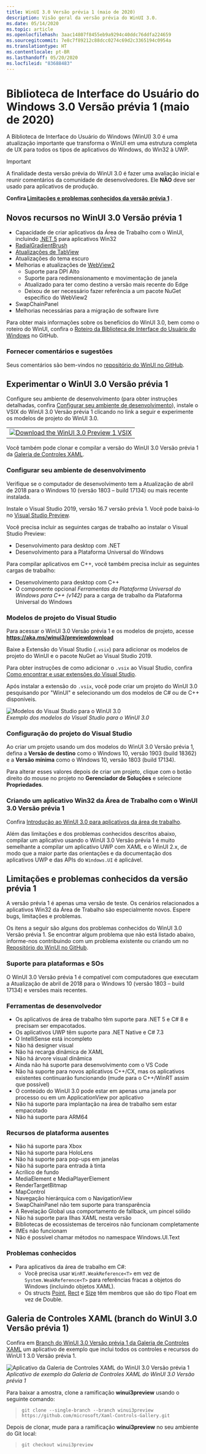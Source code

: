```yaml
---
title: WinUI 3.0 Versão prévia 1 (maio de 2020)
description: Visão geral da versão prévia do WinUI 3.0.
ms.date: 05/14/2020
ms.topic: article
ms.openlocfilehash: 3aac14807f8455eb9a9294c40ddc76ddfa224659
ms.sourcegitcommit: 7e8c7f89212c88dcc0274c69d2c3365194c0954a
ms.translationtype: HT
ms.contentlocale: pt-BR
ms.lasthandoff: 05/20/2020
ms.locfileid: "83688483"
---
```

# <a name="windows-ui-library-30-preview-1-may-2020"></a>Biblioteca de Interface do Usuário do Windows 3.0 Versão prévia 1 (maio de 2020)

A Biblioteca de Interface do Usuário do Windows (WinUI) 3.0 é uma atualização importante que transforma o WinUI em uma estrutura completa de UX para todos os tipos de aplicativos do Windows, do Win32 à UWP.

> [!Important]
> A finalidade desta versão prévia do WinUI 3.0 é fazer uma avaliação inicial e reunir comentários da comunidade de desenvolvedores. Ele **NÃO** deve ser usado para aplicativos de produção.
>
> **Confira [Limitações e problemas conhecidos da versão prévia 1](#preview-1-limitations-and-known-issues)** .
## <a name="new-features-in-winui-30-preview-1"></a>Novos recursos no WinUI 3.0 Versão prévia 1

- Capacidade de criar aplicativos da Área de Trabalho com o WinUI, incluindo [.NET 5](https://github.com/dotnet/core/tree/master/release-notes/5.0) para aplicativos Win32
- [RadialGradientBrush](/windows/uwp/design/style/brushes#radial-gradient-brushes)
- [Atualizações de TabView](/windows/uwp/design/controls-and-patterns/tab-view)
- Atualizações do tema escuro
- Melhorias e atualizações de [WebView2](https://docs.microsoft.com/microsoft-edge/hosting/webview2)
  - Suporte para DPI Alto
  - Suporte para redimensionamento e movimentação de janela
  - Atualizado para ter como destino a versão mais recente do Edge
  - Deixou de ser necessário fazer referência a um pacote NuGet específico do WebView2
- SwapChainPanel
- Melhorias necessárias para a migração de software livre

Para obter mais informações sobre os benefícios do WinUI 3.0, bem como o roteiro do WinUI, confira o [Roteiro da Biblioteca de Interface do Usuário do Windows](https://github.com/microsoft/microsoft-ui-xaml/blob/master/docs/roadmap.md) no GitHub.

### <a name="provide-feedback-and-suggestions"></a>Fornecer comentários e sugestões

Seus comentários são bem-vindos no [repositório do WinUI no GitHub](https://github.com/microsoft/microsoft-ui-xaml/issues/new/choose).

## <a name="try-winui-30-preview-1"></a>Experimentar o WinUI 3.0 Versão prévia 1

Configure seu ambiente de desenvolvimento (para obter instruções detalhadas, confira [Configurar seu ambiente de desenvolvimento](#configure-your-dev-environment)), instale o VSIX do WinUI 3.0 Versão prévia 1 clicando no link a seguir e experimente os modelos de projeto do WinUI 3.0.

<table>
<tr>
<td align="center">
<a href="https://aka.ms/winui3/previewdownload"><img src="images/downloadbuttontx.png" alt="Download the WinUI 3.0 Preview 1 VSIX"/></a>
<!--
<br/>
<a href="https://aka.ms/winui3/previewdownload">Download the WinUI 3.0 Preview 1 VSIX</a>
-->
</td>
</tr>
</table>

Você também pode clonar e compilar a versão do WinUI 3.0 Versão prévia 1 da [Galeria de Controles XAML](#xaml-controls-gallery-winui-30-preview-1-branch).

### <a name="configure-your-dev-environment"></a>Configurar seu ambiente de desenvolvimento

Verifique se o computador de desenvolvimento tem a Atualização de abril de 2018 para o Windows 10 (versão 1803 – build 17134) ou mais recente instalada.

Instale o Visual Studio 2019, versão 16.7 versão prévia 1. Você pode baixá-lo no [Visual Studio Preview](https://visualstudio.microsoft.com/vs/preview).

Você precisa incluir as seguintes cargas de trabalho ao instalar o Visual Studio Preview:

- Desenvolvimento para desktop com .NET
- Desenvolvimento para a Plataforma Universal do Windows

Para compilar aplicativos em C++, você também precisa incluir as seguintes cargas de trabalho:

- Desenvolvimento para desktop com C++
- O componente opcional *Ferramentas da Plataforma Universal do Windows para C++ (v142)* para a carga de trabalho da Plataforma Universal do Windows

### <a name="visual-studio-project-templates"></a>Modelos de projeto do Visual Studio

Para acessar o WinUI 3.0 Versão prévia 1 e os modelos de projeto, acesse **https://aka.ms/winui3/previewdownload**

Baixe a Extensão do Visual Studio (`.vsix`) para adicionar os modelos de projeto do WinUI e o pacote NuGet ao Visual Studio 2019.

Para obter instruções de como adicionar o `.vsix` ao Visual Studio, confira [Como encontrar e usar extensões do Visual Studio](https://docs.microsoft.com/visualstudio/ide/finding-and-using-visual-studio-extensions?view=vs-2019#install-without-using-the-manage-extensions-dialog-box).

Após instalar a extensão do `.vsix`, você pode criar um projeto do WinUI 3.0 pesquisando por "WinUI" e selecionando um dos modelos de C# ou de C++ disponíveis.

![Modelos do Visual Studio para o WinUI 3.0](images/WinUI3Templates.png)<br/>
*Exemplo dos modelos do Visual Studio para o WinUI 3.0*

### <a name="visual-studio-project-configuration"></a>Configuração do projeto do Visual Studio

Ao criar um projeto usando um dos modelos do WinUI 3.0 Versão prévia 1, defina a **Versão de destino** como o Windows 10, versão 1903 (build 18362) e a **Versão mínima** como o Windows 10, versão 1803 (build 17134).

Para alterar esses valores depois de criar um projeto, clique com o botão direito do mouse no projeto no **Gerenciador de Soluções** e selecione **Propriedades**.

### <a name="creating-a-desktop-win32-app-with-winui-30-preview-1"></a>Criando um aplicativo Win32 da Área de Trabalho com o WinUI 3.0 Versão prévia 1

Confira [Introdução ao WinUI 3.0 para aplicativos da área de trabalho](get-started-winui3-for-desktop.md).

Além das limitações e dos problemas conhecidos descritos abaixo, compilar um aplicativo usando o WinUI 3.0 Versão prévia 1 é muito semelhante a compilar um aplicativo UWP com XAML e o WinUI 2.x, de modo que a maior parte das orientações e da documentação dos aplicativos UWP e das APIs do `Windows.UI` é aplicável.

## <a name="preview-1-limitations-and-known-issues"></a>Limitações e problemas conhecidos da versão prévia 1

A versão prévia 1 é apenas uma versão de teste. Os cenários relacionados a aplicativos Win32 da Área de Trabalho são especialmente novos. Espere bugs, limitações e problemas.

Os itens a seguir são alguns dos problemas conhecidos do WinUI 3.0 Versão prévia 1. Se encontrar algum problema que não está listado abaixo, informe-nos contribuindo com um problema existente ou criando um no [Repositório do WinUI no GitHub](https://github.com/microsoft/microsoft-ui-xaml/issues/new/choose).

### <a name="platform-and-os-support"></a>Suporte para plataformas e SOs

O WinUI 3.0 Versão prévia 1 é compatível com computadores que executam a Atualização de abril de 2018 para o Windows 10 (versão 1803 – build 17134) e versões mais recentes.

### <a name="developer-tools"></a>Ferramentas de desenvolvedor

- Os aplicativos de área de trabalho têm suporte para .NET 5 e C# 8 e precisam ser empacotados.
- Os aplicativos UWP têm suporte para .NET Native e C# 7.3
- O IntelliSense está incompleto
- Não há designer visual
- Não há recarga dinâmica de XAML
- Não há árvore visual dinâmica
- Ainda não há suporte para desenvolvimento com o VS Code
- Não há suporte para novos aplicativos C++/CX, mas os aplicativos existentes continuarão funcionando (mude para o C++/WinRT assim que possível)
- O conteúdo do WinUI 3.0 pode estar em apenas uma janela por processo ou em um ApplicationView por aplicativo
- Não há suporte para implantação na área de trabalho sem estar empacotado
- Não há suporte para ARM64

### <a name="missing-platform-features"></a>Recursos de plataforma ausentes

- Não há suporte para Xbox
- Não há suporte para HoloLens
- Não há suporte para pop-ups em janelas
- Não há suporte para entrada à tinta
- Acrílico de fundo
- MediaElement e MediaPlayerElement
- RenderTargetBitmap
- MapControl
- Navegação hierárquica com o NavigationView
- SwapChainPanel não tem suporte para transparência
- A Revelação Global usa comportamento de fallback, um pincel sólido
- Não há suporte para Ilhas XAML nesta versão
- Bibliotecas de ecossistemas de terceiros não funcionam completamente
- IMEs não funcionam
- Não é possível chamar métodos no namespace Windows.UI.Text

### <a name="known-issues"></a>Problemas conhecidos

- Para aplicativos da área de trabalho em C#:
   - Você precisa usar `WinRT.WeakReference<T>` em vez de `System.WeakReference<T>` para referências fracas a objetos do Windows (incluindo objetos XAML).
   - Os structs [Point](https://docs.microsoft.com/uwp/api/Windows.Foundation.Point), [Rect](https://docs.microsoft.com/uwp/api/Windows.Foundation.Rect) e [Size](https://docs.microsoft.com/uwp/api/Windows.Foundation.Size) têm membros que são do tipo Float em vez de Double.


## <a name="xaml-controls-gallery-winui-30-preview-1-branch"></a>Galeria de Controles XAML (branch do WinUI 3.0 Versão prévia 1)

Confira em [Branch do WinUI 3.0 Versão prévia 1 da Galeria de Controles XAML](https://github.com/microsoft/Xaml-Controls-Gallery/tree/winui3preview) um aplicativo de exemplo que inclui todos os controles e recursos do WinUI 1 3.0 Versão prévia 1.

![Aplicativo da Galeria de Controles XAML do WinUI 3.0 Versão prévia 1](images/WinUI3XamlControlsGallery.png)<br/>
*Aplicativo de exemplo da Galeria de Controles XAML do WinUI 3.0 Versão prévia 1*

Para baixar a amostra, clone a ramificação **winui3preview** usando o seguinte comando:

> `git clone --single-branch --branch winui3preview https://github.com/microsoft/Xaml-Controls-Gallery.git`

Depois de clonar, mude para a ramificação **winui3preview** no seu ambiente do Git local:

> `git checkout winui3preview`
